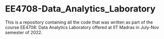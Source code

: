 # EE4708-Data_Analytics_Laboratory
This is a repository containing all the code that was written as part of the course EE4708: Data Analytics Laboratory offered at IIT Madras in July-Nov semester of 2022.
